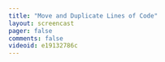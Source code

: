 ```yaml
---
title: "Move and Duplicate Lines of Code"
layout: screencast 
pager: false
comments: false
videoid: e19132786c
---
```

